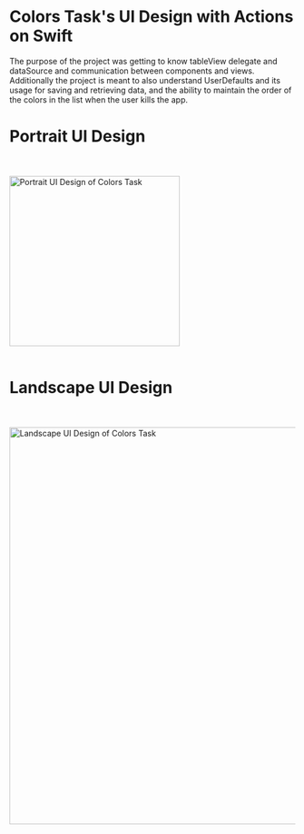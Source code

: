 # Colors Task's UI Design with Actions on Swift 
The purpose of the project was getting to know tableView delegate and dataSource and communication between components and views. Additionally the project is meant to also understand UserDefaults and its usage for saving and retrieving data, and the ability to maintain the order of the colors in the list when the user kills the app.

# Portrait UI Design
<br><br>
<img width="300" alt="Portrait UI Design of Colors Task" src="https://github.com/HindSuleimanHussein/ColorsList_userdefaults_save-colors-order/assets/118082388/0389a9d6-d861-4efe-bec8-126e144ca895">
<br><br>

# Landscape UI Design
<br><br>
<img width="700" alt="Landscape UI Design of Colors Task" src="https://github.com/HindSuleimanHussein/ColorsList_userdefaults_save-colors-order/assets/118082388/9b2da650-4327-4973-8804-03e86608baeb">
<br><br>



